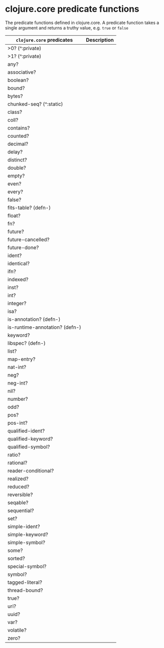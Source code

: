 # clojure.core predicate functions

The predicate functions defined in clojure.core.  A predicate function takes a single argument and returns a truthy value, e.g. `true` or `false`

| `clojure.core` predicates      | Description |
|--------------------------------|-------------|
| >0? (^:private)                |             |
| >1? (^:private)                |             |
| any?                           |             |
| associative?                   |             |
| boolean?                       |             |
| bound?                         |             |
| bytes?                         |             |
| chunked-seq? (^:static)        |             |
| class?                         |             |
| coll?                          |             |
| contains?                      |             |
| counted?                       |             |
| decimal?                       |             |
| delay?                         |             |
| distinct?                      |             |
| double?                        |             |
| empty?                         |             |
| even?                          |             |
| every?                         |             |
| false?                         |             |
| fits-table? (defn-)            |             |
| float?                         |             |
| fn?                            |             |
| future?                        |             |
| future-cancelled?              |             |
| future-done?                   |             |
| ident?                         |             |
| identical?                     |             |
| ifn?                           |             |
| indexed?                       |             |
| inst?                          |             |
| int?                           |             |
| integer?                       |             |
| isa?                           |             |
| is-annotation? (defn-)         |             |
| is-runtime-annotation? (defn-) |             |
| keyword?                       |             |
| libspec? (defn-)               |             |
| list?                          |             |
| map-entry?                     |             |
| nat-int?                       |             |
| neg?                           |             |
| neg-int?                       |             |
| nil?                           |             |
| number?                        |             |
| odd?                           |             |
| pos?                           |             |
| pos-int?                       |             |
| qualified-ident?               |             |
| qualified-keyword?             |             |
| qualified-symbol?              |             |
| ratio?                         |             |
| rational?                      |             |
| reader-conditional?            |             |
| realized?                      |             |
| reduced?                       |             |
| reversible?                    |             |
| seqable?                       |             |
| sequential?                    |             |
| set?                           |             |
| simple-ident?                  |             |
| simple-keyword?                |             |
| simple-symbol?                 |             |
| some?                          |             |
| sorted?                        |             |
| special-symbol?                |             |
| symbol?                        |             |
| tagged-literal?                |             |
| thread-bound?                  |             |
| true?                          |             |
| uri?                           |             |
| uuid?                          |             |
| var?                           |             |
| volatile?                      |             |
| zero?                          |             |
